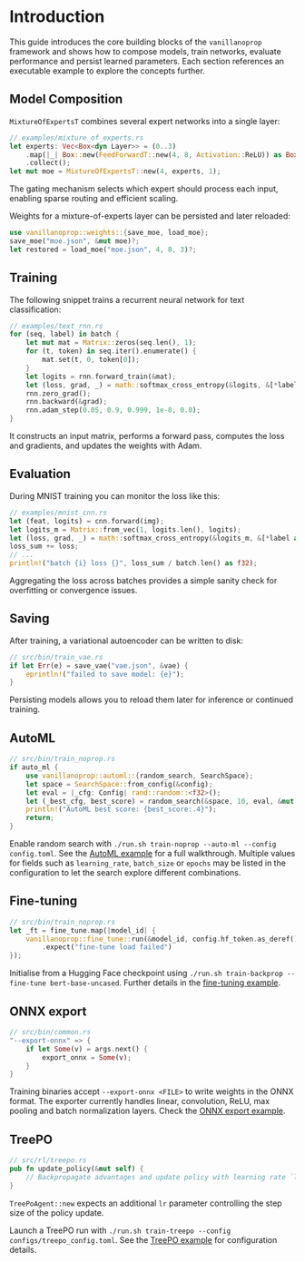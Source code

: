 # Introduction

This guide introduces the core building blocks of the `vanillanoprop` framework and shows how to compose models, train networks, evaluate performance and persist learned parameters. Each section references an executable example to explore the concepts further.

## Model Composition

`MixtureOfExpertsT` combines several expert networks into a single layer:

```rust
// examples/mixture_of_experts.rs
let experts: Vec<Box<dyn Layer>> = (0..3)
    .map(|_| Box::new(FeedForwardT::new(4, 8, Activation::ReLU)) as Box<dyn Layer>)
    .collect();
let mut moe = MixtureOfExpertsT::new(4, experts, 1);
```

The gating mechanism selects which expert should process each input, enabling sparse routing and efficient scaling.

Weights for a mixture-of-experts layer can be persisted and later reloaded:

```rust
use vanillanoprop::weights::{save_moe, load_moe};
save_moe("moe.json", &mut moe)?;
let restored = load_moe("moe.json", 4, 8, 3)?;
```

## Training

The following snippet trains a recurrent neural network for text classification:

```rust
// examples/text_rnn.rs
for (seq, label) in batch {
    let mut mat = Matrix::zeros(seq.len(), 1);
    for (t, token) in seq.iter().enumerate() {
        mat.set(t, 0, token[0]);
    }
    let logits = rnn.forward_train(&mat);
    let (loss, grad, _) = math::softmax_cross_entropy(&logits, &[*label as usize], 0);
    rnn.zero_grad();
    rnn.backward(&grad);
    rnn.adam_step(0.05, 0.9, 0.999, 1e-8, 0.0);
}
```

It constructs an input matrix, performs a forward pass, computes the loss and gradients, and updates the weights with Adam.

## Evaluation

During MNIST training you can monitor the loss like this:

```rust
// examples/mnist_cnn.rs
let (feat, logits) = cnn.forward(img);
let logits_m = Matrix::from_vec(1, logits.len(), logits);
let (loss, grad, _) = math::softmax_cross_entropy(&logits_m, &[*label as usize], 0);
loss_sum += loss;
// ...
println!("batch {i} loss {}", loss_sum / batch.len() as f32);
```

Aggregating the loss across batches provides a simple sanity check for overfitting or convergence issues.

## Saving

After training, a variational autoencoder can be written to disk:

```rust
// src/bin/train_vae.rs
if let Err(e) = save_vae("vae.json", &vae) {
    eprintln!("failed to save model: {e}");
}
```

Persisting models allows you to reload them later for inference or continued training.


## AutoML

```rust
// src/bin/train_noprop.rs
if auto_ml {
    use vanillanoprop::automl::{random_search, SearchSpace};
    let space = SearchSpace::from_config(&config);
    let eval = |_cfg: Config| rand::random::<f32>();
    let (_best_cfg, best_score) = random_search(&space, 10, eval, &mut rng, &mut logger);
    println!("AutoML best score: {best_score:.4}");
    return;
}
```

Enable random search with `./run.sh train-noprop --auto-ml --config config.toml`.
See the [AutoML example](examples/automl.md) for a full walkthrough.  Multiple
values for fields such as `learning_rate`, `batch_size` or `epochs` may be
listed in the configuration to let the search explore different
combinations.

## Fine-tuning

```rust
// src/bin/train_noprop.rs
let _ft = fine_tune.map(|model_id| {
    vanillanoprop::fine_tune::run(&model_id, config.hf_token.as_deref(), freeze_layers, |_, _| Ok(()))
        .expect("fine-tune load failed")
});
```

Initialise from a Hugging Face checkpoint using
`./run.sh train-backprop --fine-tune bert-base-uncased`.
Further details in the [fine-tuning example](examples/fine_tuning.md).

## ONNX export

```rust
// src/bin/common.rs
"--export-onnx" => {
    if let Some(v) = args.next() {
        export_onnx = Some(v);
    }
}
```

Training binaries accept `--export-onnx <FILE>` to write weights in the
ONNX format. The exporter currently handles linear, convolution, ReLU,
max pooling and batch normalization layers. Check the
[ONNX export example](examples/onnx_export.md).

## TreePO

```rust
// src/rl/treepo.rs
pub fn update_policy(&mut self) {
    // Backpropagate advantages and update policy with learning rate `lr`
}
```

`TreePoAgent::new` expects an additional `lr` parameter controlling the step
size of the policy update.

Launch a TreePO run with `./run.sh train-treepo --config configs/treepo_config.toml`.
See the [TreePO example](examples/treepo.md) for configuration details.
